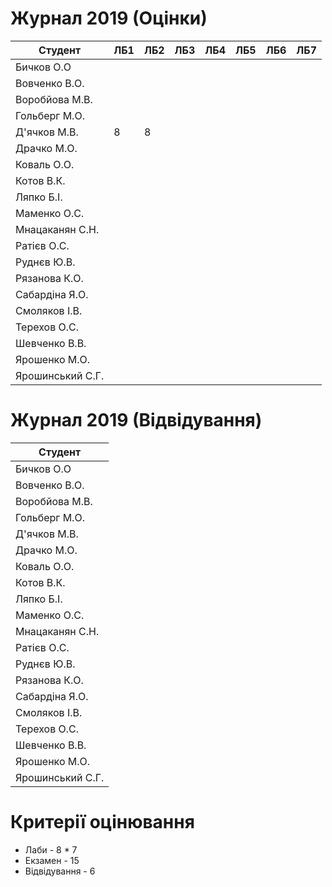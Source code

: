 # Журнал 2019 (Оцінки)

|Студент|ЛБ1|ЛБ2|ЛБ3|ЛБ4|ЛБ5|ЛБ6|ЛБ7|
|-|-|-|-|-|-|-|-|
|Бичков О.О||||||||
|Вовченко В.О.||||||||
|Воробйова М.В.||||||||
|Гольберг М.О.||||||||
|Д'ячков М.В.|8|8||||||
|Драчко М.О.||||||||
|Коваль О.О.||||||||
|Котов В.К.||||||||
|Ляпко Б.І.||||||||
|Маменко О.С.||||||||
|Мнацаканян С.Н.||||||||
|Ратієв О.С.||||||||
|Руднєв Ю.В.||||||||
|Рязанова К.О.||||||||
|Сабардіна Я.О.||||||||
|Смоляков І.В.||||||||
|Терехов О.С.||||||||
|Шевченко В.В.||||||||
|Ярошенко М.О.||||||||
|Ярошинський С.Г.||||||||

# Журнал 2019 (Відвідування)

|Студент|
|-|
|Бичков О.О|
|Вовченко В.О.|
|Воробйова М.В.|
|Гольберг М.О.|
|Д'ячков М.В.|
|Драчко М.О.|
|Коваль О.О.|
|Котов В.К.|
|Ляпко Б.І.|
|Маменко О.С.|
|Мнацаканян С.Н.|
|Ратієв О.С.|
|Руднєв Ю.В.|
|Рязанова К.О.|
|Сабардіна Я.О.|
|Смоляков І.В.|
|Терехов О.С.|
|Шевченко В.В.|
|Ярошенко М.О.|
|Ярошинський С.Г.|

# Критерії оцінювання

- Лаби - 8 * 7
- Екзамен - 15
- Відвідування - 6